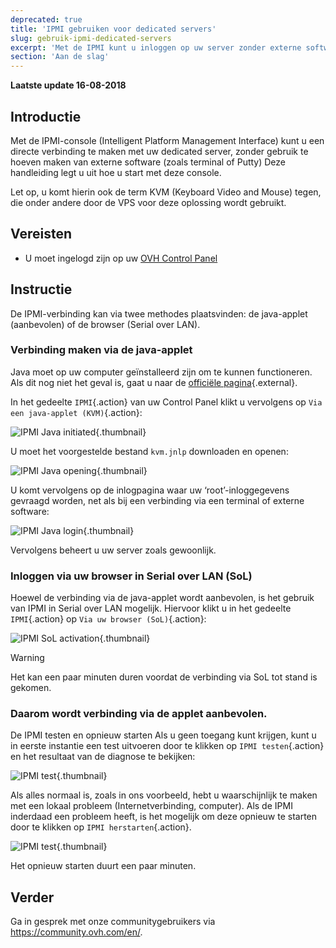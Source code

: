 ```yaml
---
deprecated: true
title: 'IPMI gebruiken voor dedicated servers'
slug: gebruik-ipmi-dedicated-servers
excerpt: 'Met de IPMI kunt u inloggen op uw server zonder externe software te gebruiken'
section: 'Aan de slag'
---
```


**Laatste update 16-08-2018**

## Introductie

Met de IPMI-console (Intelligent Platform Management Interface) kunt u een directe verbinding te maken met uw dedicated server, zonder gebruik te hoeven maken van externe software (zoals terminal of Putty)  Deze handleiding legt u uit hoe u start met deze console.

Let op, u komt hierin ook de term KVM (Keyboard Video and Mouse) tegen, die onder andere door de VPS voor deze oplossing wordt gebruikt.

## Vereisten

- U moet ingelogd zijn op uw [OVH Control Panel](https://www.ovh.com/auth/?action=gotomanager&from=https://www.ovh.nl/&ovhSubsidiary=nl)


## Instructie

De IPMI-verbinding kan via twee methodes plaatsvinden: de java-applet (aanbevolen) of de browser (Serial over LAN).

### Verbinding maken via de java-applet

Java moet op uw computer geïnstalleerd zijn om te kunnen functioneren. Als dit nog niet het geval is, gaat u naar de [officiële pagina](https://www.java.com/nl/download/){.external}.

In het gedeelte `IPMI`{.action} van uw Control Panel klikt u vervolgens op `Via een java-applet (KVM)`{.action}:

![IPMI Java initiated](images/java_ipmi_initiate.png){.thumbnail}

U moet het voorgestelde bestand `kvm.jnlp` downloaden en openen:

![IPMI Java opening](images/java_ipmi_activation.png){.thumbnail}

U komt vervolgens op de inlogpagina waar uw ‘root’-inloggegevens gevraagd worden, net als bij een verbinding via een terminal of externe software:

![IPMI Java login](images/java_ipmi_login.png){.thumbnail}

Vervolgens beheert u uw server zoals gewoonlijk.

### Inloggen via uw browser in Serial over LAN (SoL)

Hoewel de verbinding via de java-applet wordt aanbevolen, is het gebruik van IPMI in Serial over LAN mogelijk. Hiervoor klikt u in het gedeelte `IPMI`{.action} op `Via uw browser (SoL)`{.action}:

![IPMI SoL activation](images/sol_ipmi_activation.png){.thumbnail}

> [!warning]
>
> Het kan een paar minuten duren voordat de verbinding via SoL tot stand is gekomen.
>

### Daarom wordt verbinding via de applet aanbevolen.

De IPMI testen en opnieuw starten Als u geen toegang kunt krijgen, kunt u in eerste instantie een test uitvoeren door te klikken op `IPMI testen`{.action} en het resultaat van de diagnose te bekijken:

![IPMI test](images/ipmi_test.png){.thumbnail}

Als alles normaal is, zoals in ons voorbeeld, hebt u waarschijnlijk te maken met een lokaal probleem (Internetverbinding, computer). Als de IPMI inderdaad een probleem heeft, is het mogelijk om deze opnieuw te starten door te klikken op `IPMI herstarten`{.action}.

![IPMI test](images/ipmi_reboot.png){.thumbnail}

Het opnieuw starten duurt een paar minuten.

## Verder

Ga in gesprek met onze communitygebruikers via <https://community.ovh.com/en/>.